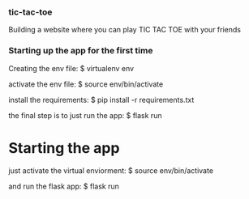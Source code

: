 ### tic-tac-toe
Building a website where you can play TIC TAC TOE with your friends


### Starting up the app for the first time
Creating the env file:
$ virtualenv env

activate the env file:
$ source env/bin/activate

install the requirements:
$ pip install -r requirements.txt

the final step is to just run the app:
$ flask run

# Starting the app

just activate the virtual enviorment:
$ source env/bin/activate

and run the flask app:
$ flask run